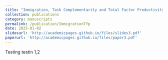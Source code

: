 ```yaml
---
title: "Immigration, Task Complementarity and Total Factor Productivity"
collection: publications
category: manuscripts
permalink: /publication/ImmigrationTfp
date: 2025-01-02
slidesurl: 'http://academicpages.github.io/files/slides3.pdf'
paperurl: 'http://academicpages.github.io/files/paper3.pdf'
---
```


Testing testin 1,2